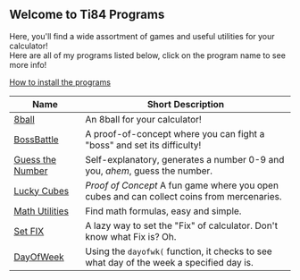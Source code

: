 ## Welcome to Ti84 Programs

Here, you'll find a wide assortment of games and useful utilities for your calculator!<br/>
Here are all of my programs listed below, click on the program name to see more info!

[How to install the programs](install)

Name | Short Description
------|------
[8ball](programs/8ball) | An 8ball for your calculator! 		
[BossBattle](programs/bossbattle) | A proof-of-concept where you can fight a "boss" and set its difficulty!		
[Guess the Number](programs/guessthenumber/) | Self-explanatory, generates a number 0-9 and you, *ahem*, guess the number.		
[Lucky Cubes](programs/LuckyCubes) | *Proof of Concept* A fun game where you open cubes and can collect coins from mercenaries.
[Math Utilities](programs/mathutilities) | Find math formulas, easy and simple.
[Set FIX](programs/setfix) | A lazy way to set the "Fix" of calculator. Don't know what Fix is? Oh.		
[DayOfWeek](programs/dayofweek) | Using the `dayofwk(` function, it checks to see what day of the week a specified day is.
